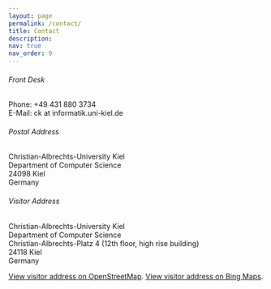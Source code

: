 ```yaml
---
layout: page
permalink: /contact/
title: Contact
description:
nav: true
nav_order: 9
---
```


###### Front Desk

Phone: +49 431 880 3734<br>
E-Mail: ck at informatik.uni-kiel.de

###### Postal Address

Christian-Albrechts-University Kiel<br>
Department of Computer Science<br>
24098 Kiel<br>
Germany

###### Visitor Address

Christian-Albrechts-University Kiel<br>
Department of Computer Science<br>
Christian-Albrechts-Platz 4 (12th floor, high rise building)<br>
24118 Kiel<br>
Germany

[View visitor address on OpenStreetMap](https://www.openstreetmap.org/way/25622106#map=19/54.338828/10.122504).
[View visitor address on Bing Maps](http://binged.it/RFQv4e).
